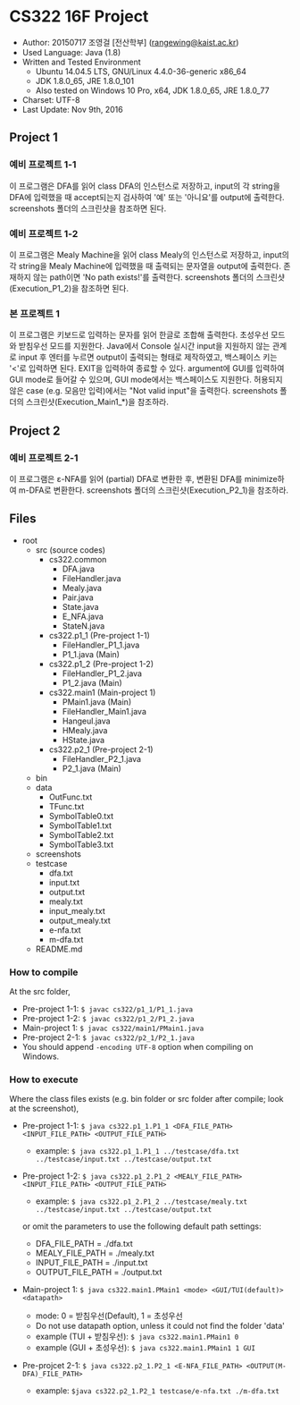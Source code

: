 # CS322 16F Project
* Author: 20150717 조영걸 [전산학부\] (rangewing@kaist.ac.kr)
* Used Language: Java (1.8)
* Written and Tested Environment
    * Ubuntu 14.04.5 LTS, GNU/Linux 4.4.0-36-generic x86_64
    * JDK 1.8.0_65, JRE 1.8.0_101
    * Also tested on Windows 10 Pro, x64, JDK 1.8.0_65, JRE 1.8.0_77
* Charset: UTF-8
* Last Update: Nov 9th, 2016

## Project 1
### 예비 프로젝트 1-1
이 프로그램은 DFA를 읽어 class DFA의 인스턴스로 저장하고,
input의 각 string을 DFA에 입력했을 때 accept되는지 검사하여 '예' 또는 '아니요'를 output에 출력한다.
screenshots 폴더의 스크린샷을 참조하면 된다.

### 예비 프로젝트 1-2
이 프로그램은 Mealy Machine을 읽어 class Mealy의 인스턴스로 저장하고,
input의 각 string을 Mealy Machine에 입력했을 때 출력되는 문자열을 output에 출력한다.
존재하지 않는 path이면 'No path exists!'를 출력한다.
screenshots 폴더의 스크린샷(Execution_P1_2)을 참조하면 된다.

### 본 프로젝트 1
이 프로그램은 키보드로 입력하는 문자를 읽어 한글로 조합해 출력한다.
초성우선 모드와 받침우선 모드를 지원한다.
Java에서 Console 실시간 input을 지원하지 않는 관계로 input 후 엔터를 누르면 output이 출력되는 형태로 제작하였고,
백스페이스 키는 '<'로 입력하면 된다. EXIT을 입력하여 종료할 수 있다.
argument에 GUI를 입력하여 GUI mode로 들어갈 수 있으며, GUI mode에서는 백스페이스도 지원한다.
허용되지 않은 case (e.g. 모음만 입력)에서는 "Not valid input"을 출력한다.
screenshots 폴더의 스크린샷(Execution_Main1_*)을 참조하라.

## Project 2
### 예비 프로젝트 2-1
이 프로그램은 ε-NFA를 읽어 (partial) DFA로 변환한 후, 변환된 DFA를 minimize하여 m-DFA로 변환한다.
screenshots 폴더의 스크린샷(Execution_P2_1)을 참조하라.

## Files
* root
    * src (source codes)
        * cs322.common
            * DFA.java
            * FileHandler.java
            * Mealy.java
            * Pair.java
            * State.java
            * E_NFA.java
            * StateN.java
        * cs322.p1_1 (Pre-project 1-1)
            * FileHandler_P1_1.java
            * P1_1.java (Main)
        * cs322.p1_2 (Pre-project 1-2)
            * FileHandler_P1_2.java
            * P1_2.java (Main)
        * cs322.main1 (Main-project 1)
            * PMain1.java (Main)
            * FileHandler_Main1.java
            * Hangeul.java
            * HMealy.java
            * HState.java
        * cs322.p2_1 (Pre-project 2-1)
            * FileHandler_P2_1.java
            * P2_1.java (Main)
    * bin
    * data
        * OutFunc.txt
        * TFunc.txt
        * SymbolTable0.txt
        * SymbolTable1.txt
        * SymbolTable2.txt
        * SymbolTable3.txt
    * screenshots
    * testcase
        * dfa.txt
        * input.txt
        * output.txt
        * mealy.txt
        * input_mealy.txt
        * output_mealy.txt
        * e-nfa.txt
        * m-dfa.txt
    * README.md

### How to compile
At the src folder,
* Pre-project 1-1: `$ javac cs322/p1_1/P1_1.java`
* Pre-project 1-2: `$ javac cs322/p1_2/P1_2.java`
* Main-project 1: `$ javac cs322/main1/PMain1.java`
* Pre-project 2-1: `$ javac cs322/p2_1/P2_1.java`
* You should append `-encoding UTF-8` option when compiling on Windows.

### How to execute
Where the class files exists (e.g. bin folder or src folder after compile; look at the screenshot),
* Pre-project 1-1:
  `$ java cs322.p1_1.P1_1 <DFA_FILE_PATH> <INPUT_FILE_PATH> <OUTPUT_FILE_PATH>`
  * example: `$ java cs322.p1_1.P1_1 ../testcase/dfa.txt ../testcase/input.txt ../testcase/output.txt`
* Pre-project 1-2:
  `$ java cs322.p1_2.P1_2 <MEALY_FILE_PATH> <INPUT_FILE_PATH> <OUTPUT_FILE_PATH>`
  * example: `$ java cs322.p1_2.P1_2 ../testcase/mealy.txt ../testcase/input.txt ../testcase/output.txt`

   or omit the parameters to use the following default path settings:
  * DFA_FILE_PATH = ./dfa.txt
  * MEALY_FILE_PATH = ./mealy.txt
  * INPUT_FILE_PATH = ./input.txt
  * OUTPUT_FILE_PATH = ./output.txt

* Main-project 1:
  `$ java cs322.main1.PMain1 <mode> <GUI/TUI(default)> <datapath>`
  * mode: 0 = 받침우선(Default), 1 = 초성우선
  * Do not use datapath option, unless it could not find the folder 'data'
  * example (TUI + 받침우선): `$ java cs322.main1.PMain1 0 `
  * example (GUI + 초성우선): `$ java cs322.main1.PMain1 1 GUI `

* Pre-projcet 2-1:
    `$ java cs322.p2_1.P2_1 <E-NFA_FILE_PATH> <OUTPUT(M-DFA)_FILE_PATH>`
    * example: `$java cs322.p2_1.P2_1 testcase/e-nfa.txt ./m-dfa.txt`
